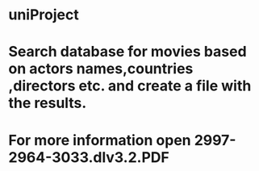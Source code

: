 # uniProject
# Search database for movies based on actors names,countries ,directors etc. and create a file with the results.
#  For more information open 2997-2964-3033.dlv3.2.PDF
